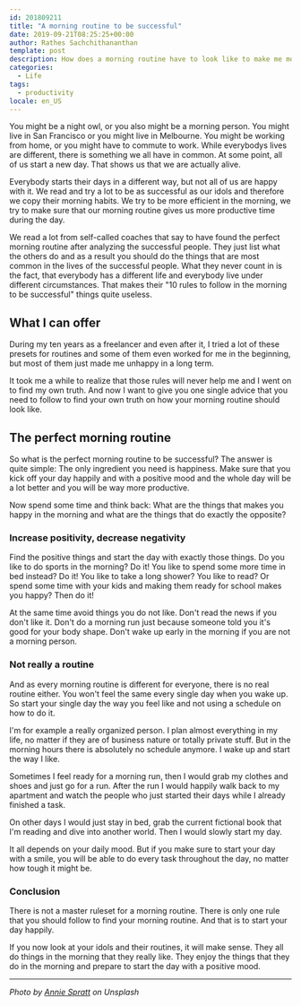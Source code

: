 ```yaml
---
id: 201809211
title: "A morning routine to be successful"
date: 2019-09-21T08:25:25+00:00
author: Rathes Sachchithananthan
template: post
description: How does a morning routine have to look like to make me more successful? There is only one answer to it.
categories:
  - Life
tags:
  - productivity
locale: en_US
---
```


You might be a night owl, or you also might be a morning person. You might live in San Francisco or you might live in Melbourne. You might be working from home, or you might have to commute to work. While everybodys lives are different, there is something we all have in common. At some point, all of us start a new day. That shows us that we are actually alive.

Everybody starts their days in a different way, but not all of us are happy with it. We read and try a lot to be as successful as our idols and therefore we copy their morning habits. We try to be more efficient in the morning, we try to make sure that our morning routine gives us more productive time during the day.

We read a lot from self-called coaches that say to have found the perfect morning routine after analyzing the successful people. They just list what the others do and as a result you should do the things that are most common in the lives of the successful people. What they never count in is the fact, that everybody has a different life and everybody live under different circumstances. That makes their "10 rules to follow in the morning to be successful" things quite useless.

## What I can offer

During my ten years as a freelancer and even after it, I tried a lot of these presets for routines and some of them even worked for me in the beginning, but most of them just made me unhappy in a long term.

It took me a while to realize that those rules will never help me and I went on to find my own truth. And now I want to give you one single advice that you need to follow to find your own truth on how your morning routine should look like.

## The perfect morning routine

So what is the perfect morning routine to be successful? The answer is quite simple: The only ingredient you need is happiness. Make sure that you kick off your day happily and with a positive mood and the whole day will be a lot better and you will be way more productive.

Now spend some time and think back: What are the things that makes you happy in the morning and what are the things that do exactly the opposite?

### Increase positivity, decrease negativity

Find the positive things and start the day with exactly those things. Do you like to do sports in the morning? Do it! You like to spend some more time in bed instead? Do it! You like to take a long shower? You like to read? Or spend some time with your kids and making them ready for school makes you happy? Then do it!

At the same time avoid things you do not like. Don't read the news if you don't like it. Don't do a morning run just because someone told you it's good for your body shape. Don't wake up early in the morning if you are not a morning person.

### Not really a routine

And as every morning routine is different for everyone, there is no real routine either. You won't feel the same every single day when you wake up. So start your single day the way you feel like and not using a schedule on how to do it.

I'm for example a really organized person. I plan almost everything in my life, no matter if they are of business nature or totally private stuff. But in the morning hours there is absolutely no schedule anymore. I wake up and start the way I like.

Sometimes I feel ready for a morning run, then I would grab my clothes and shoes and just go for a run. After the run I would happily walk back to my apartment and watch the people who just started their days while I already finished a task.

On other days I would just stay in bed, grab the current fictional book that I'm reading and dive into another world. Then I would slowly start my day.

It all depends on your daily mood. But if you make sure to start your day with a smile, you will be able to do every task throughout the day, no matter how tough it might be.

### Conclusion

There is not a master ruleset for a morning routine. There is only one rule that you should follow to find your morning routine. And that is to start your day happily.

If you now look at your idols and their routines, it will make sense. They all do things in the morning that they really like. They enjoy the things that they do in the morning and prepare to start the day with a positive mood.

---

_Photo by [Annie Spratt](https://unsplash.com/@anniespratt) on Unsplash_
